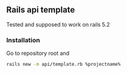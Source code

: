 ## Rails api template

Tested and supposed to work on rails 5.2

### Installation

Go to repository root and
```sh
rails new -m api/template.rb %projectname%
```
